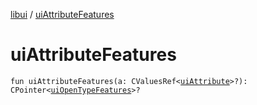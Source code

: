 [libui](README.md) / [uiAttributeFeatures](ui-attribute-features.md)

# uiAttributeFeatures

`fun uiAttributeFeatures(a: CValuesRef<`[`uiAttribute`](ui-attribute.md)`>?): CPointer<`[`uiOpenTypeFeatures`](ui-open-type-features.md)`>?`
